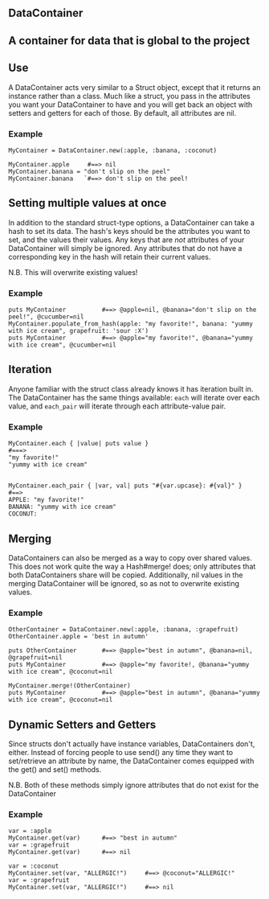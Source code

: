 DataContainer
----------
## A container for data that is global to the project

## Use

A DataContainer acts very similar to a Struct object, except that it returns an instance rather than a class.  Much like a struct, you pass in the attributes you want your DataContainer to have and you will get back an object with setters and getters for each of those.  By default, all attributes are nil.

### Example
```
MyContainer = DataContainer.new(:apple, :banana, :coconut)

MyContainer.apple     #==> nil
MyContainer.banana = "don't slip on the peel"
MyContainer.banana   `#==> don't slip on the peel!
```

## Setting multiple values at once

In addition to the standard struct-type options, a DataContainer can take a hash to set its data.  The hash's keys should be the attributes you want to set, and the values their values.  Any keys that are _not_ attributes of your DataContainer will simply be ignored.  Any attributes that do not have a corresponding key in the hash will retain their current values.

N.B. This will overwrite existing values!

### Example
```
puts MyContainer          #==> @apple=nil, @banana="don't slip on the peel!", @cucumber=nil
MyContainer.populate_from_hash(apple: "my favorite!", banana: "yummy with ice cream", grapefruit: 'sour :X')
puts MyContainer          #==> @apple="my favorite!", @banana="yummy with ice cream", @cucumber=nil
```

## Iteration

Anyone familiar with the struct class already knows it has iteration built in.  The DataContainer has the same things available: `each` will iterate over each value, and `each_pair` will iterate through each attribute-value pair.

### Example
```
MyContainer.each { |value| puts value }
#===>
"my favorite!"
"yummy with ice cream"


MyContainer.each_pair { |var, val| puts "#{var.upcase}: #{val}" }
#==>
APPLE: "my favorite!"
BANANA: "yummy with ice cream"
COCONUT:
```

## Merging

DataContainers can also be merged as a way to copy over shared values. This does not work quite the way a Hash#merge! does; only attributes that both DataContainers share will be copied.  Additionally, nil values in the merging DataContainer will be ignored, so as not to overwrite existing values.

### Example
```
OtherContainer = DataContainer.new(:apple, :banana, :grapefruit)
OtherContainer.apple = 'best in autumn'

puts OtherContainer       #==> @apple="best in autumn", @banana=nil, @grapefruit=nil
puts MyContainer          #==> @apple="my favorite!, @banana="yummy with ice cream", @coconut=nil

MyContainer.merge!(OtherContainer)
puts MyContainer          #==> @apple="best in autumn", @banana="yummy with ice cream", @coconut=nil
```

## Dynamic Setters and Getters

Since structs don't actually have instance variables, DataContainers don't, either. Instead of forcing people to use send() any time they want to set/retrieve an attribute by name, the DataContainer comes equipped with the get() and set() methods.

N.B. Both of these methods simply ignore attributes that do not exist for the DataContainer

### Example
```
var = :apple
MyContainer.get(var)      #==> "best in autumn"
var = :grapefruit
MyContainer.get(var)      #==> nil

var = :coconut
MyContainer.set(var, "ALLERGIC!")     #==> @coconut="ALLERGIC!"
var = :grapefruit
MyContainer.set(var, "ALLERGIC!")     #==> nil
